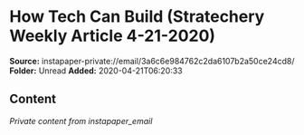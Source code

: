 # How Tech Can Build (Stratechery Weekly Article 4-21-2020)

**Source:** instapaper-private://email/3a6c6e984762c2da6107b2a50ce24cd8/
**Folder:** Unread
**Added:** 2020-04-21T06:20:33




## Content
*Private content from instapaper_email*
